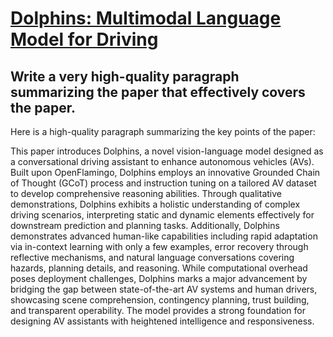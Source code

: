 # [Dolphins: Multimodal Language Model for Driving](https://arxiv.org/abs/2312.00438)

## Write a very high-quality paragraph summarizing the paper that effectively covers the paper.

 Here is a high-quality paragraph summarizing the key points of the paper:

This paper introduces Dolphins, a novel vision-language model designed as a conversational driving assistant to enhance autonomous vehicles (AVs). Built upon OpenFlamingo, Dolphins employs an innovative Grounded Chain of Thought (GCoT) process and instruction tuning on a tailored AV dataset to develop comprehensive reasoning abilities. Through qualitative demonstrations, Dolphins exhibits a holistic understanding of complex driving scenarios, interpreting static and dynamic elements effectively for downstream prediction and planning tasks. Additionally, Dolphins demonstrates advanced human-like capabilities including rapid adaptation via in-context learning with only a few examples, error recovery through reflective mechanisms, and natural language conversations covering hazards, planning details, and reasoning. While computational overhead poses deployment challenges, Dolphins marks a major advancement by bridging the gap between state-of-the-art AV systems and human drivers, showcasing scene comprehension, contingency planning, trust building, and transparent operability. The model provides a strong foundation for designing AV assistants with heightened intelligence and responsiveness.
